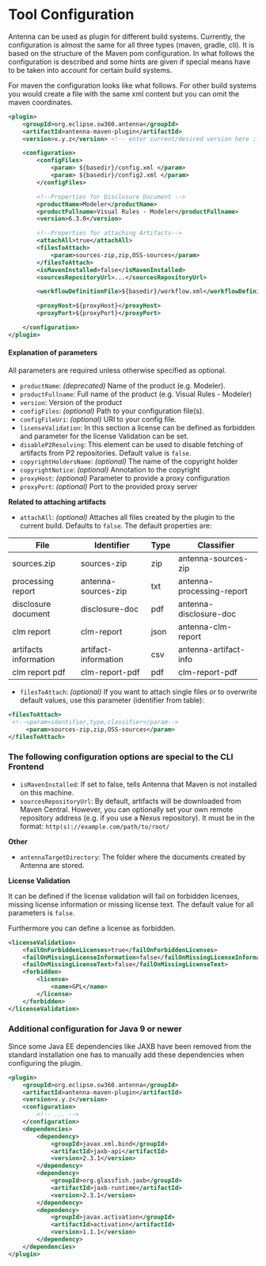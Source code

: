 # Tool Configuration

Antenna can be used as plugin for different build systems. 
Currently, the configuration is almost the same for all three types (maven, gradle, cli). It is based on the structure of the Maven pom configuration.
In what follows the configuration is described and some hints are given if special means have to be taken into account for certain build systems.

For maven the configuration looks like what follows. For other build systems you would create a file with the same xml content but you can omit the maven coordinates.

```xml
<plugin>
    <groupId>org.eclipse.sw360.antenna</groupId>
    <artifactId>antenna-maven-plugin</artifactId>
    <version>x.y.z</version> <!-- enter current/desired version here ;-) -->

    <configuration>
        <configFiles>
            <param> ${basedir}/config.xml </param>
            <param> ${basedir}/config2.xml </param>
        </configFiles>

        <!--Properties for Disclosure Document -->
        <productName>Modeler</productName>
        <productFullname>Visual Rules - Modeler</productFullname>
        <version>6.3.0</version>

        <!--Properties for attaching Artifacts-->
        <attachAll>true</attachAll>
        <filesToAttach>
            <param>sources-zip,zip,OSS-sources</param>
        </filesToAttach>
        <isMavenInstalled>false</isMavenInstalled>
        <sourcesRepositoryUrl>...</sourcesRepositoryUrl>

        <workflowDefinitionFile>${basedir}/workflow.xml</workflowDefinitionFile>

        <proxyHost>${proxyHost}</proxyHost>
        <proxyPort>${proxyPort}</proxyPort>

    </configuration>
</plugin>
```


#### Explanation of parameters

All parameters are required unless otherwise specified as optional.


* `productName`: *(deprecated)* Name of the product (e.g. Modeler).
* `productFullname`: Full name of the product (e.g. Visual Rules - Modeler)
* `version`: Version of the product
* `configFiles`: *(optional)* Path to your configuration file(s).
* `configFileUri`: *(optional)* URI to your config file.
* `licenseValidation`: In this section a license can be defined as
forbidden and parameter for the license Validation can be set.
* `disableP2Resolving`: This element can be used to disable fetching of artifacts from P2 repositories. Default value is `false`.
* `copyrightHoldersName`: *(optional)* The name of the copyright holder
* `copyrightNotice`: *(optional)* Annotation to the copyright
* `proxyHost`: *(optional)* Parameter to provide a proxy configuration
* `proxyPort`: *(optional)* Port to the provided proxy server


**Related to attaching artifacts**

* `attachAll`: *(optional)* Attaches all files created by the plugin to
the current build. Defaults to `false`. The default properties are:

| File                | Identifier       | Type | Classifier           |
|---------------------|------------------|------|----------------------|
|sources.zip          |sources-zip       |zip   |antenna-sources-zip      |
|processing report    |antenna-sources-zip  |txt   |antenna-processing-report|
|disclosure document  |disclosure-doc    |pdf   |antenna-disclosure-doc   |
|clm report           |clm-report        |json  |antenna-clm-report       |
|artifacts information|artifact-information|csv |antenna-artifact-info    |
|clm report pdf       |clm-report-pdf    |pdf   |clm-report-pdf        |

* `filesToAttach`: *(optional)* If you want to attach single files or
to overwrite default values, use this parameter (identifier from table):

```xml
<filesToAttach>
 <!--<param>identifier,type,classifier</param-->
     <param>sources-zip,zip,OSS-sources</param>
</filesToAttach>
```
### The following configuration options are special to the CLI Frontend

* `isMavenInstalled`: If set to false, tells Antenna that Maven is not
installed on this machine.
* `sourcesRepositoryUrl`: By default, artifacts will be downloaded
from Maven Central. However, you can optionally set your own remote
repository address (e.g. if you use a Nexus repository). It must be in
the format:
`http(s)://example.com/path/to/root/`

**Other**

* `antennaTargetDirectory`: The folder where the documents created by Antenna
are stored.

**License Validation**

It can be defined if the license validation will fail on forbidden licenses, missing license information or missing license text. The default value for all parameters is `false`.

Furthermore you can define a license as forbidden.

```xml
<licenseValidation> 
    <failOnForbiddenLicenses>true</failOnForbiddenLicenses>
    <failOnMissingLicenseInformation>false</failOnMissingLicenseInformation>
    <failOnMissingLicenseText>false</failOnMissingLicenseText>
    <forbidden>
        <license>
            <name>GPL</name>
        </license>
    </forbidden>
</licenseValidation>
```

### Additional configuration for Java 9 or newer
Since some Java EE dependencies like JAXB have been removed from the standard installation 
one has to manually add these dependencies when configuring the plugin.

```xml
<plugin>
    <groupId>org.eclipse.sw360.antenna</groupId>
    <artifactId>antenna-maven-plugin</artifactId>
    <version>x.y.z</version>
    <configuration>
        <!-- ... -->
    </configuration>
    <dependencies>
        <dependency>
            <groupId>javax.xml.bind</groupId>
            <artifactId>jaxb-api</artifactId>
            <version>2.3.1</version>
        </dependency>
        <dependency>
            <groupId>org.glassfish.jaxb</groupId>
            <artifactId>jaxb-runtime</artifactId>
            <version>2.3.1</version>
        </dependency>
        <dependency>
            <groupId>javax.activation</groupId>
            <artifactId>activation</artifactId>
            <version>1.1.1</version>
        </dependency>
    </dependencies>
</plugin>
```